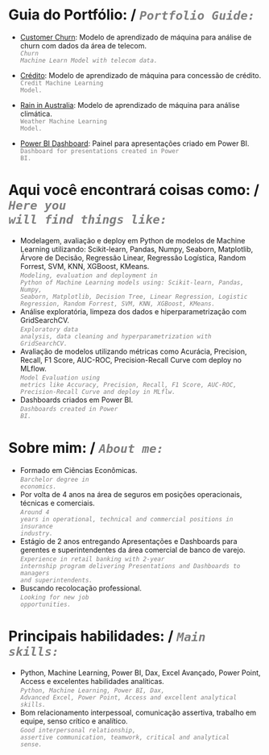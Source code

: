# Guia do Portfólio: / <code style="color : gray">_Portfolio Guide:_</code>
- [Customer Churn](https://github.com/felipesola/customer_churn): Modelo de aprendizado de máquina para análise de churn com dados da área de telecom.<br />
  <code style="color : gray">_Churn Machine Learn Model with telecom data._</code>

- [Crédito](https://github.com/felipesola/credit): Modelo de aprendizado de máquina para concessão de crédito.<br />
  <code style="color : gray">Credit Machine Learning Model.</code>

- [Rain in Australia](https://github.com/felipesola/wAUS): Modelo de aprendizado de máquina para análise climática.<br />
  <code style="color : gray">Weather Machine Learning Model.</code>

- [Power BI Dashboard](https://github.com/felipesola/powerbi): Painel para apresentações criado em Power BI.<br />
  <code style="color : gray">Dashboard for presentations created in Power BI.</code>

# Aqui você encontrará coisas como: / <code style="color : gray">_Here you will find things like:_</code>
-	Modelagem, avaliação e deploy em Python de modelos de Machine Learning utilizando: Scikit-learn, Pandas, Numpy, Seaborn, Matplotlib, Árvore de Decisão, Regressão Linear, Regressão Logística, Random Forrest, SVM, KNN, XGBoost, KMeans. <br />
  <code style="color : gray">_Modeling, evaluation and deployment in Python of Machine Learning models using: Scikit-learn, Pandas, Numpy, Seaborn, Matplotlib, Decision Tree, Linear Regression, Logistic Regression, Random Forrest, SVM, KNN, XGBoost, KMeans._</code>
-	Análise exploratória, limpeza dos dados e hiperparametrização com GridSearchCV. <br />
  <code style="color : gray">_Exploratory data analysis, data cleaning and hyperparametrization with GridSearchCV._</code>
-	Avaliação de modelos utilizando métricas como Acurácia, Precision, Recall, F1 Score, AUC-ROC, Precision-Recall Curve com deploy no MLflow.<br />
  <code style="color : gray">_Model Evaluation using metrics like Accuracy, Precision, Recall, F1 Score, AUC-ROC, Precision-Recall Curve and deploy in MLflw._</code>
-	Dashboards criados em Power BI. <br />
  <code style="color : gray">_Dashboards created in Power BI._</code>


# Sobre mim: / <code style="color : gray">_About me:_</code>
-	Formado em Ciências Econômicas. <br />
  <code style="color : gray">_Barchelor degree in economics._</code>
-	Por volta de 4 anos na área de seguros em posições operacionais, técnicas e comerciais. <br />
  <code style="color : gray">_Around 4 years in operational, technical and commercial positions in insurance industry._</code>
-	Estágio de 2 anos entregando Apresentações e Dashboards para gerentes e superintendentes da área comercial de banco de varejo. <br />
  <code style="color : gray">_Experience in retail banking with 2-year internship program delivering Presentations and Dashboards to managers and superintendents._</code>
-	Buscando recolocação professional.<br />
  <code style="color : gray">_Looking for new job opportunities._</code>

# Principais habilidades: / <code style="color : gray">_Main skills:_</code>
- Python, Machine Learning, Power BI, Dax, Excel Avançado, Power Point, Access e excelentes habilidades analíticas. <br />
  <code style="color : gray">_Python, Machine Learning, Power BI, Dax, Advanced Excel, Power Point, Access and excellent analytical skills._</code>
-	Bom relacionamento interpessoal, comunicação assertiva, trabalho em equipe, senso crítico e analítico. <br />
  <code style="color : gray">_Good interpersonal relationship, assertive communication, teamwork, critical and analytical sense._</code>

